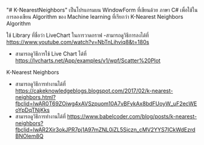 "# K-NearestNeighbors" 
เป็นโปรแกรมบน WindowForm ที่เขียนด้วย ภาษา C# เพื่อใช้ในการลองเขียน Algorithm ของ Machine learning ที่เรียกว่า K-Nearest Neighbors Algorithm

ใช้ Library ที่ชื่อว่า LiveChart ในการวาดกราฟ -สามารถดูวิธีการลงได้ที่ https://www.youtube.com/watch?v=NbTnLihviq8&t=180s

- สามารถดูวิธีการใช้ Live Chart ได้ที่ https://lvcharts.net/App/examples/v1/wpf/Scatter%20Plot

K-Nearest Neighbors
- สามารถดูวิธีการทำงานได้ที่ https://cakeknowledgeblogs.blogspot.com/2017/02/k-nearest-neighbors.html?fbclid=IwAR0T69ZOiwg4xAVSzpuom10A7vBFykAx8bdFUoyW_uF2ecWEoYpDqTNjKks
- สามารถดูวิธีการทำงานได้ที่ https://www.babelcoder.com/blog/posts/k-nearest-neighbors?fbclid=IwAR2Xir3okJPR7pj1A97mZNL0iZL5Siczn_cMV2YYS7ICkWdEzrdBNOlem8Q
